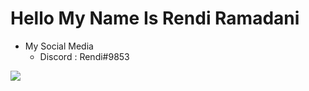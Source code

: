 # Hello My Name Is Rendi Ramadani

- My Social Media
  - Discord : Rendi#9853
  
<img src="https://discord.c99.nl/widget/theme-2/782031332170924073.png](https://discord.c99.nl/widget/theme-1/782031332170924073.png)https://discord.c99.nl/widget/theme-1/782031332170924073.png"/>
